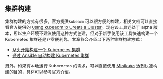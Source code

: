 ## 集群构建

集群构建的方式有很多，官方提供`kubeadm` 可以很方便的构建，相关文档可以直接看官方提供的 [Using kubeadm to Create a Cluster](https://kubernetes.io/docs/setup/independent/create-cluster-kubeadm/)。现在该工具还处于 alpha 版本，所以生产环境不建议使用这种方式创建，但对于新手使用该工具快速构建一个 Kubernetes 集群还是非常便利的。本章节会介绍以下两种集群构建方式：

* [从头开始构建一个 Kubernetes 集群](install-manual.md)
* [通过 Ansible 自动构建 Kubernetes 集群]()

另外，如果有本地运行 Kubernetes 的需求，可以直接使用 [Minikube](https://github.com/kubernetes/minikube) 达到快速构建的目的，具体可以参考官方介绍。
